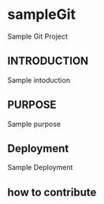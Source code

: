 # sampleGit
Sample Git Project
## INTRODUCTION
Sample intoduction

## PURPOSE
Sample purpose

## Deployment
Sample Deployment

## how to contribute
 
